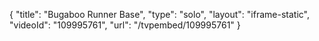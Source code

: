 {
    "title": "Bugaboo Runner Base",
    "type": "solo",
    "layout": "iframe-static",
    "videoId": "109995761",
    "url": "\/tvpembed\/109995761"
}
